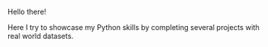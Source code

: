 Hello there!

Here I try to showcase my Python skills by completing several projects with real world datasets.

